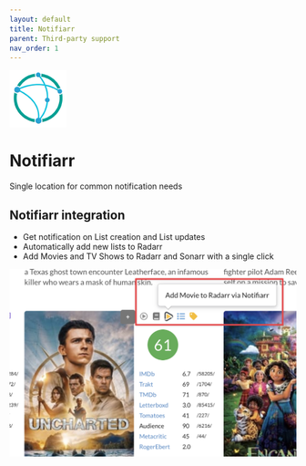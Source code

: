 ```yaml
---
layout: default
title: Notifiarr
parent: Third-party support
nav_order: 1
---
```

<img src="/assets/images/notifiarr_logo.png" alt="Notifiarr integration" width="100"/>

# Notifiarr

Single location for common notification needs

## Notifiarr integration

- Get notification on List creation and List updates
- Automatically add new lists to Radarr
- Add Movies and TV Shows to Radarr and Sonarr with a single click


<img src="/assets/images/notifiarr.png" alt="Notifiarr integration" width="600"/>
